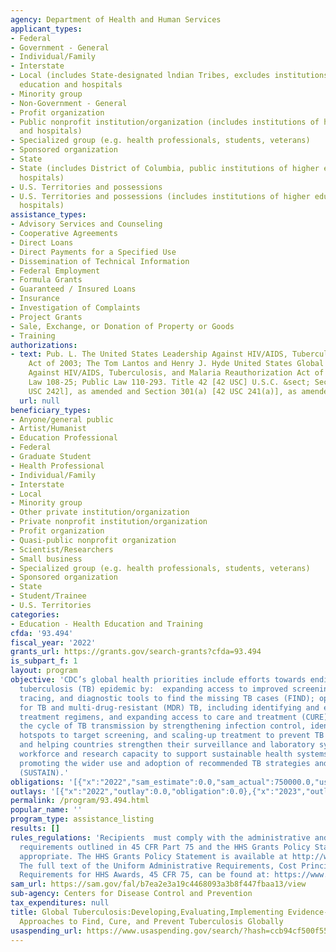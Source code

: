 ```yaml
---
agency: Department of Health and Human Services
applicant_types:
- Federal
- Government - General
- Individual/Family
- Interstate
- Local (includes State-designated lndian Tribes, excludes institutions of higher
  education and hospitals
- Minority group
- Non-Government - General
- Profit organization
- Public nonprofit institution/organization (includes institutions of higher education
  and hospitals)
- Specialized group (e.g. health professionals, students, veterans)
- Sponsored organization
- State
- State (includes District of Columbia, public institutions of higher education and
  hospitals)
- U.S. Territories and possessions
- U.S. Territories and possessions (includes institutions of higher education and
  hospitals)
assistance_types:
- Advisory Services and Counseling
- Cooperative Agreements
- Direct Loans
- Direct Payments for a Specified Use
- Dissemination of Technical Information
- Federal Employment
- Formula Grants
- Guaranteed / Insured Loans
- Insurance
- Investigation of Complaints
- Project Grants
- Sale, Exchange, or Donation of Property or Goods
- Training
authorizations:
- text: Pub. L. The United States Leadership Against HIV/AIDS, Tuberculosis and Malaria
    Act of 2003; The Tom Lantos and Henry J. Hyde United States Global Leadership
    Against HIV/AIDS, Tuberculosis, and Malaria Reauthorization Act of 2008, Public
    Law 108-25; Public Law 110-293. Title 42 [42 USC] U.S.C. &sect; Section 307 [42
    USC 242l], as amended and Section 301(a) [42 USC 241(a)], as amended.
  url: null
beneficiary_types:
- Anyone/general public
- Artist/Humanist
- Education Professional
- Federal
- Graduate Student
- Health Professional
- Individual/Family
- Interstate
- Local
- Minority group
- Other private institution/organization
- Private nonprofit institution/organization
- Profit organization
- Quasi-public nonprofit organization
- Scientist/Researchers
- Small business
- Specialized group (e.g. health professionals, students, veterans)
- Sponsored organization
- State
- Student/Trainee
- U.S. Territories
categories:
- Education - Health Education and Training
cfda: '93.494'
fiscal_year: '2022'
grants_url: https://grants.gov/search-grants?cfda=93.494
is_subpart_f: 1
layout: program
objective: 'CDC’s global health priorities include efforts towards ending the global
  tuberculosis (TB) epidemic by:  expanding access to improved screening, contact
  tracing, and diagnostic tools to find the missing TB cases (FIND); optimizing treatment
  for TB and multi-drug-resistant (MDR) TB, including identifying and evaluating better
  treatment regimens, and expanding access to care and treatment (CURE); breaking
  the cycle of TB transmission by strengthening infection control, identifying TB
  hotspots to target screening, and scaling-up treatment to prevent TB (PREVENT);
  and helping countries strengthen their surveillance and laboratory systems, and
  workforce and research capacity to support sustainable health systems including
  promoting the wider use and adoption of recommended TB strategies and guidelines
  (SUSTAIN).'
obligations: '[{"x":"2022","sam_estimate":0.0,"sam_actual":750000.0,"usa_spending_actual":750000.0},{"x":"2023","sam_estimate":1724866.0,"sam_actual":0.0,"usa_spending_actual":2724866.0},{"x":"2024","sam_estimate":3999999.0,"sam_actual":0.0,"usa_spending_actual":6489420.0}]'
outlays: '[{"x":"2022","outlay":0.0,"obligation":0.0},{"x":"2023","outlay":1110404.53,"obligation":3996215.0},{"x":"2024","outlay":0.0,"obligation":1950000.0}]'
permalink: /program/93.494.html
popular_name: ''
program_type: assistance_listing
results: []
rules_regulations: 'Recipients  must comply with the administrative and public policy
  requirements outlined in 45 CFR Part 75 and the HHS Grants Policy Statement, as
  appropriate. The HHS Grants Policy Statement is available at http://www.hhs.gov/sites/default/files/grants/grants/policies-regulations/hhsgps107.pdf.
  The full text of the Uniform Administrative Requirements, Cost Principles, and Audit
  Requirements for HHS Awards, 45 CFR 75, can be found at: https://www.ecfr.gov/current/title-45/subtitle-A/subchapter-A/part-75'
sam_url: https://sam.gov/fal/b7ea2e3a19c4468093a3b8f447fbaa13/view
sub-agency: Centers for Disease Control and Prevention
tax_expenditures: null
title: Global Tuberculosis:Developing,Evaluating,Implementing Evidence-based and Innovative
  Approaches to Find, Cure, and Prevent Tuberculosis Globally
usaspending_url: https://www.usaspending.gov/search/?hash=ccb94cf500f559a085865cea24062b84
---
```

